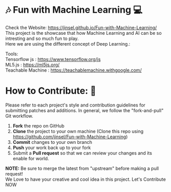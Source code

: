 # :notes: Fun with Machine Learning :computer:
Check the Website:  https://jinsel.github.io/Fun-with-Machine-Learning/ <br>
This project is the showcase that how Machine Learning and AI can be so intresting and so much fun to play.<br>
Here we are using the different concept of Deep Learning.:<br>

Tools:<br>
Tensorflow js : https://www.tensorflow.org/js<br>
ML5.js : https://ml5js.org/<br>
Teachable Machine : https://teachablemachine.withgoogle.com/

# How to Contribute: :speech_balloon:
Please refer to each project's style and contribution guidelines for submitting patches and additions. In general, we follow the "fork-and-pull" Git workflow.<br>
   1. **Fork** the repo on GitHub<br>
   2. **Clone** the project to your own machine (Clone this repo using https://github.com/jinsel/Fun-with-Machine-Learning)<br>
   3. **Commit** changes to your own branch</br>
   4. **Push** your work back up to your fork
   5. Submit a **Pull request** so that we can review your changes and its enable for world.
   
**NOTE:** Be sure to merge the latest from "upstream" before making a pull request!<br>
We Love to have your creative and cool idea in this project. Let's Contribute NOW
